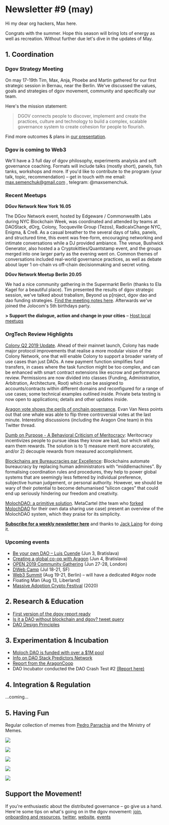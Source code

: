 # Newsletter \#9 \(may\)

Hi my dear org hackers, Max here.

Congrats with the summer. Hope this season will bring lots of energy as well as recreation. Without further due let's dive in the updates of May.

## 1. Coordination

### Dgov Strategy Meeting

On may 17-19th Tim, Max, Anja, Phoebe and Martin gathered for our first strategic session in Bernau, near the Berlin. We've discussed the values, goals and strategies of dgov movement, community and specifically our team. 

Here's the mission statement:

> DGOV connects people to discover, implement and create the practices, culture and technology to build a complex, scalable governance system to create cohesion for people to flourish.

Find more outcomes & plans in [our presentation](https://docs.google.com/presentation/d/1NB8sucaIaBXqi_pKu6hWpd_IQbfiC_fqY959A0IYTuQ/edit?usp=sharing).

### Dgov is coming to Web3

We'll have a 3 full day of dgov philosophy, experiments analysis and soft governance coaching. Formats will include talks \(mostly short\), panels, fish tanks, workshops and more. If you'd like to contribute to the program \(your talk, topic, recommendation\) – get in touch with me email: max.semenchuk@gmail.com , telegram: @maxsemenchuk.

### Recent Meetups

**DGov Network New York 16.05** 

The DGov Network event, hosted by Edgeware / Commonwealth Labs during NYC Blockchain Week, was coordinated and attended by teams at DAOStack, dOrg, Colony, Tocqueville Group \(Tezos\), RadicalxChange NYC, Enigma, & Cre8. As a casual breather to the several days of talks, panels, and structured time, this event was free-form, encouraging networking and intimate conversations while a DJ provided ambiance. The venue, Bushwick Generator, also hosted a a Cryptokitties/Quantstamp event, and the groups merged into one larger party as the evening went on. Common themes of conversations included real-world governance practices, as well as debate about layer 1 on-chain vs off-chain decisionmaking and secret voting.

**DGov Network Meetup Berlin 20.05**

We had a nice community gathering in the Supermarkt Berlin \(thanks to Ela Kagel for a beautiful place\). Tim presented the results of dgov strategic session, we've talked about trabalism, Beyond us p\[roject, dgov dao and dao funding strategies. [Find the meeting notes here](https://forum.dgov.foundation/t/dgov-meetup-berlin-20-05/51).  Afterwards we've joined the Jolocom's 5th birthdays party.

**&gt; Support the dialogue, action and change in your cities** – [Host local meetups](https://forum.dgov.foundation/t/host-local-meetups/42)

### OrgTech Review **Highlights**

[Colony Q2 2019 Update](https://blog.colony.io/q2-2019-update/). Ahead of their mainnet launch, Colony has made major protocol improvements that realise a more modular vision of the Colony Network, one that will enable Colony to support a broader variety of use cases than just DAOs. A new payment function simplifies fund transfers, in cases where the task function might be too complex, and can be enhanced with smart contract extensions like escrow and performance review. Permissions are now divided into classes \(Funding, Administration, Arbitration, Architecture, Root\) which can be assigned to accounts/contracts within different domains and reconfigured for a range of use cases; some technical examples outlined inside. Private beta testing is now open to applications; details and other updates inside.

[Aragon vote shows the perils of onchain governance](https://www.evanvanness.com/post/184616403861/aragon-vote-shows-the-perils-of-onchain-governance). Evan Van Ness points out that one whale was able to flip three controversial votes at the last minute. Interesting discussions \(including the Aragon One team\) in this Twitter thread.

[Dumb on Purpose - A Behavioral Criticism of Meritocracy](https://medium.com/ezras-wellspring/dumb-on-purpose-596e7f7a29b5): Meritocracy incentivizes people to pursue ideas they know are bad, but which will also earn them rewards. The solution is to 1\) measure merit more accurately, and/or 2\) decouple rewards from measured accomplishment.

[Blockchains are Bureaucracies par Excellence](https://medium.com/@mariolaul/blockchains-are-bureaucracies-par-excellence-db39cfda7ea9): Blockchains automate bureaucracy by replacing human administrators with “middlemachines". By formalising coordination rules and procedures, they help to power global systems that are seemingly less fettered by individual preference, subjective human judgement, or personal authority. However, we should be wary of their potential to become dehumanised “silicon cages” that could end up seriously hindering our freedom and creativity.

[MolochDAO: a primitive solution](https://medium.com/metacartel/molochdao-a-primitive-solution-d11cc522b18e). MetaCartel \(the team who [forked MolochDAO](https://medium.com/metacartel/forking-moloch-dao-d140a37d6649) for their own data sharing use case\) present an overview of the MolochDAO system, which they praise for its simplicity.

[**Subscribe for a weekly newsletter here**](https://orgtech.substack.com/) and thanks to [Jack Laing](https://twitter.com/JackALaing) for doing it.

### Upcoming events

* [Be your own DAO – Luis Cuende](https://paralelnapolis.sk/event/be-your-own-dao-luis-cuende/) \(Jun 3, Bratislava\)
* [Creating a global co-op with Aragon](https://www.eventbrite.com/e/creating-a-global-co-op-with-aragon-hosted-by-progressbar-tickets-62187928769) \(Jun 4, Bratislava\)
* [OPEN 2019 Community Gathering](https://open.coop/events/open-2019-community-gathering-decentralised-collaboration/) \(Jun 27-28, London\)
* [DWeb Camp](https://dwebcamp.org/) \(Jul 18-21, SF\)
* [Web3 Summit](https://web3summit.com/) \(Aug 19-21, Berlin\) – will have a dedicated \#dgov node
* Floating Man \(Aug 13, Liberland\)
* [Massive Adoption Crypto Festival](https://www.massiveadoption.com/) \(2020\)

## 2. Research & Education

* [First version of the dgov report ready](https://app.gitbook.com/@dao-landscape/s/project/)
* [Is it a DAO without blockchain and dgov? tweet query](https://twitter.com/maxsemenchuk/status/1133020336490995712)
* [DAO Design Principles](https://forum.dgov.foundation/t/dao-design-principles/48)

## 3. Experimentation & Incubation

* [Moloch DAO is funded with over a $1M pool](https://www.coindesk.com/vitalik-buterin-joe-lubin-back-700k-donation-to-ethereum-project-molochdao)
* [Info on DAO Stack Predictors Network](https://medium.com/daostack/joining-the-gen-predictors-network-f7be2d93754d)
* [Report from the AragonCoop](https://forum.aragon.org/t/aragoncoop-two-weeks-of-operations-what-has-been-done/954/4)
* DAO Incubator conducted the DAO Crash Test \#2 [\(Report here\)](https://forum.dgov.foundation/t/dao-crash-test-2-report/52)

## 4. Integration & Regulation

...coming...

## 5. Having Fun

Regular collection of memes from [Pedro Parrachia](https://twitter.com/parrachia) and the Ministry of Memes.

![](../.gitbook/assets/image%20%2819%29.png)

![](../.gitbook/assets/image%20%285%29.png)

![](../.gitbook/assets/image%20%2844%29.png)

![](../.gitbook/assets/image%20%289%29.png)

![](../.gitbook/assets/image%20%283%29.png)

## Support the Movement!   <a id="DgovCompilation#3October2018-Events"></a>

If you're enthusiastic about the distributed governance – go give us a hand. Here're some tips on what's going on in the dgov movement: [join](https://dgov.foundation/#join), [onboarding and resources](../), [twitter](https://twitter.com/dgovearth), [website](http://dgov.foundation), [events](../dgov-industry-landscape.md)


